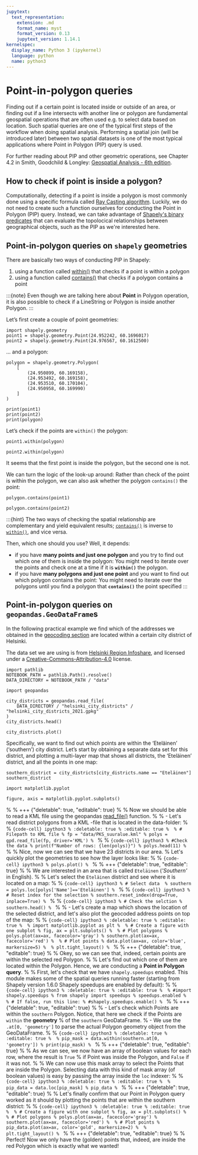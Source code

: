 ```yaml
---
jupytext:
  text_representation:
    extension: .md
    format_name: myst
    format_version: 0.13
    jupytext_version: 1.14.1
kernelspec:
  display_name: Python 3 (ipykernel)
  language: python
  name: python3
---
```


# Point-in-polygon queries

Finding out if a certain point is located inside or outside of an area,
or finding out if a line intersects with another line or polygon are
fundamental geospatial operations that are often used e.g. to select
data based on location. Such spatial queries are one of the typical
first steps of the workflow when doing spatial analysis. Performing a
spatial join (will be introduced later) between two spatial datasets is
one of the most typical applications where Point in Polygon (PIP) query
is used. 

For further reading about PIP and other geometric operations, 
see Chapter 4.2 in Smith, Goodchild & Longley: [Geospatial Analysis - 6th edition](https://www.spatialanalysisonline.com/HTML/index.html).


## How to check if point is inside a polygon?

Computationally, detecting if a point is inside a polygon is most commonly done using a specific formula called [Ray Casting algorithm](https://en.wikipedia.org/wiki/Point_in_polygon#Ray_casting_algorithm).
Luckily, we do not need to create such a function ourselves for
conducting the Point in Polygon (PIP) query. Instead, we can take
advantage of [Shapely's binary predicates](https://shapely.readthedocs.io/en/stable/manual.html#binary-predicates)
that can evaluate the topolocical relationships between geographical
objects, such as the PIP as we're interested here.

## Point-in-polygon queries on `shapely` geometries

There are basically two ways of conducting PIP in Shapely:

1. using a function called
   [within()](https://shapely.readthedocs.io/en/stable/manual.html#object.within)
   that checks if a point is within a polygon
2. using a function called
   [contains()](https://shapely.readthedocs.io/en/stable/manual.html#object.contains)
   that checks if a polygon contains a point


:::{note}
Even though we are talking here about **Point** in Polygon
operation, it is also possible to check if a LineString or Polygon is
inside another Polygon.
:::


Let’s first create a couple of point geometries:

```{code-cell}
import shapely.geometry
point1 = shapely.geometry.Point(24.952242, 60.1696017)
point2 = shapely.geometry.Point(24.976567, 60.1612500)
```

... and a polygon:

```{code-cell}
polygon = shapely.geometry.Polygon(
    [
        (24.950899, 60.169158),
        (24.953492, 60.169158),
        (24.953510, 60.170104),
        (24.950958, 60.169990)
    ]
)
```

```{code-cell}
print(point1)
print(point2)
print(polygon)
```

Let’s check if the points are `within()` the polygon:

```{code-cell}
point1.within(polygon)
```

```{code-cell}
point2.within(polygon)
```

It seems that the first point is inside the polygon, but the second one is not.

We can turn the logic of the look-up around: Rather than check of the point is
within the polygon, we can also ask whether the polygon `contains()` the point: 

```{code-cell}
polygon.contains(point1)
```

```{code-cell}
polygon.contains(point2)
```

:::{hint}
The two ways of checking the spatial relationship are complementary and yield
equivalent results;
[`contains()`](https://shapely.readthedocs.io/en/stable/manual.html#object.contains)
is inverse to
[`within()`](https://shapely.readthedocs.io/en/stable/manual.html#object.within),
and vice versa.

Then, which one should you use? Well, it depends:

-  if you have **many points and just one polygon** and you try to find out
   which one of them is inside the polygon: You might need to iterate over the
   points and check one at a time if it is **`within()`** the polygon.
-  if you have **many polygons and just one point** and you want to find out
   which polygon contains the point: You might need to iterate over the
   polygons until you find a polygon that **`contains()`** the point specified
:::

 
## Point-in-polygon queries on `geopandas.GeoDataFrame`s

In the following practical example we find which of the addresses we obtained
in the [geocoding section](geocoding-in-geopandas) are located within a certain
city district of Helsinki.

The data set we are using is from [Helsinki Region Infoshare](https://hri.fi/data/en_GB/dataset/helsingin-piirijako), and licensed under a [Creative-Commons-Attribution-4.0](https://creativecommons.org/licenses/by/4.0/) license.

```{code-cell}
import pathlib
NOTEBOOK_PATH = pathlib.Path().resolve()
DATA_DIRECTORY = NOTEBOOK_PATH / "data"
```

```{code-cell}
import geopandas

city_districts = geopandas.read_file(
    DATA_DIRECTORY / "helsinki_city_districts" / "helsinki_city_districts_2021.gpkg"
)
city_districts.head()
```

```{code-cell}
city_districts.plot()
```

Specifically, we want to find out which points are within the ‘Eteläinen’
(‘southern’) city district. Let’s start by obtaining a separate data set for
this district, and plotting a multi-layer map that shows all districts, the
‘Eteläinen’ district, and all the points in one map:

```{code-cell}
southern_district = city_districts[city_districts.name == "Eteläinen"]
southern_district
```

```{code-cell}
import matplotlib.pyplot

figure, axis = matplotlib.pyplot.subplots()
```

% 
% +++ {"deletable": true, "editable": true}
% 
% Now we should be able to read a KML file using the geopandas [read_file()](http://geopandas.org/reference/geopandas.read_file.html#geopandas.read_file) function.
% 
% - Let's read district polygons from a KML -file that is located in the data-folder:
% 
% ```{code-cell} ipython3
% :deletable: true
% :editable: true
% 
% # Filepath to KML file
% fp = "data/PKS_suuralue.kml"
% polys = gpd.read_file(fp, driver='KML')
% ```
% 
% ```{code-cell} ipython3
% #Check the data
% print(f"Number of rows: {len(polys)}")
% polys.head(11)
% ```
% 
% Nice, now we can see that we have 23 districts in our area. 
% Let's quickly plot the geometries to see how the layer looks like: 
% 
% ```{code-cell} ipython3
% polys.plot()
% ```
% 
% +++ {"deletable": true, "editable": true}
% 
% We are interested in an area that is called ``Eteläinen`` (*'Southern'* in English).
% 
% Let's select the ``Eteläinen`` district and see where it is located on a map:
% 
% ```{code-cell} ipython3
% # Select data 
% southern = polys.loc[polys['Name']=='Eteläinen']
% ```
% 
% ```{code-cell} ipython3
% # Reset index for the selection
% southern.reset_index(drop=True, inplace=True)
% ```
% 
% ```{code-cell} ipython3
% # Check the selction
% southern.head()
% ```
% 
% - Let's create a map which shows the location of the selected district, and let's also plot the geocoded address points on top of the map:
% 
% ```{code-cell} ipython3
% :deletable: true
% :editable: true
% 
% import matplotlib.pyplot as plt
% 
% # Create a figure with one subplot
% fig, ax = plt.subplots()
% 
% # Plot polygons
% polys.plot(ax=ax, facecolor='gray')
% southern.plot(ax=ax, facecolor='red')
% 
% # Plot points
% data.plot(ax=ax, color='blue', markersize=5)
% 
% plt.tight_layout()
% ```
% 
% +++ {"deletable": true, "editable": true}
% 
% Okey, so we can see that, indeed, certain points are within the selected red Polygon.
% 
% Let's find out which one of them are located within the Polygon. Hence, we are conducting a **Point in Polygon query**.
% 
% First, let's check that we have  `shapely.speedups` enabled. This module makes some of the spatial queries running faster (starting from Shapely version 1.6.0 Shapely speedups are enabled by default):
% 
% ```{code-cell} ipython3
% :deletable: true
% :editable: true
% 
% #import shapely.speedups
% from shapely import speedups
% speedups.enabled
% 
% # If false, run this line:
% #shapely.speedups.enable()
% ```
% 
% +++ {"deletable": true, "editable": true}
% 
% - Let's check which Points are within the ``southern`` Polygon. Notice, that here we check if the Points are ``within`` the **geometry**
%   of the ``southern`` GeoDataFrame. 
% - We use the ``.at[0, 'geometry']`` to parse the actual Polygon geometry object from the GeoDataFrame.
% 
% ```{code-cell} ipython3
% :deletable: true
% :editable: true
% 
% pip_mask = data.within(southern.at[0, 'geometry'])
% print(pip_mask)
% ```
% 
% +++ {"deletable": true, "editable": true}
% 
% As we can see, we now have an array of boolean values for each row, where the result is ``True``
% if Point was inside the Polygon, and ``False`` if it was not.
% 
% We can now use this mask array to select the Points that are inside the Polygon. Selecting data with this kind of mask array (of boolean values) is easy by passing the array inside the ``loc`` indexer:
% 
% ```{code-cell} ipython3
% :deletable: true
% :editable: true
% 
% pip_data = data.loc[pip_mask]
% pip_data
% ```
% 
% +++ {"deletable": true, "editable": true}
% 
% Let's finally confirm that our Point in Polygon query worked as it should by plotting the points that are within the southern district:
% 
% ```{code-cell} ipython3
% :deletable: true
% :editable: true
% 
% # Create a figure with one subplot
% fig, ax = plt.subplots()
% 
% # Plot polygons
% polys.plot(ax=ax, facecolor='gray')
% southern.plot(ax=ax, facecolor='red')
% 
% # Plot points
% pip_data.plot(ax=ax, color='gold', markersize=2)
% 
% plt.tight_layout()
% ```
% 
% +++ {"deletable": true, "editable": true}
% 
% Perfect! Now we only have the (golden) points that, indeed, are inside the red Polygon which is exactly what we wanted!
